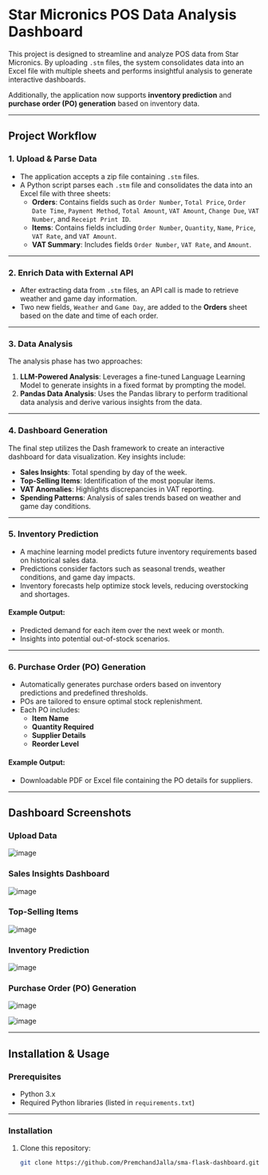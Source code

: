 # Star Micronics POS Data Analysis Dashboard

This project is designed to streamline and analyze POS data from Star Micronics. By uploading `.stm` files, the system consolidates data into an Excel file with multiple sheets and performs insightful analysis to generate interactive dashboards. 

Additionally, the application now supports **inventory prediction** and **purchase order (PO) generation** based on inventory data.

---

## Project Workflow

### 1. **Upload & Parse Data**
- The application accepts a zip file containing `.stm` files.
- A Python script parses each `.stm` file and consolidates the data into an Excel file with three sheets:
  - **Orders**: Contains fields such as `Order Number`, `Total Price`, `Order Date Time`, `Payment Method`, `Total Amount`, `VAT Amount`, `Change Due`, `VAT Number`, and `Receipt Print ID`.
  - **Items**: Contains fields including `Order Number`, `Quantity`, `Name`, `Price`, `VAT Rate`, and `VAT Amount`.
  - **VAT Summary**: Includes fields `Order Number`, `VAT Rate`, and `Amount`.

---

### 2. **Enrich Data with External API**
- After extracting data from `.stm` files, an API call is made to retrieve weather and game day information.
- Two new fields, `Weather` and `Game Day`, are added to the **Orders** sheet based on the date and time of each order.

---

### 3. **Data Analysis**
The analysis phase has two approaches:
1. **LLM-Powered Analysis**: Leverages a fine-tuned Language Learning Model to generate insights in a fixed format by prompting the model.
2. **Pandas Data Analysis**: Uses the Pandas library to perform traditional data analysis and derive various insights from the data.

---

### 4. **Dashboard Generation**
The final step utilizes the Dash framework to create an interactive dashboard for data visualization. Key insights include:
- **Sales Insights**: Total spending by day of the week.
- **Top-Selling Items**: Identification of the most popular items.
- **VAT Anomalies**: Highlights discrepancies in VAT reporting.
- **Spending Patterns**: Analysis of sales trends based on weather and game day conditions.

---

### 5. **Inventory Prediction**
- A machine learning model predicts future inventory requirements based on historical sales data.
- Predictions consider factors such as seasonal trends, weather conditions, and game day impacts.
- Inventory forecasts help optimize stock levels, reducing overstocking and shortages.

#### Example Output:
- Predicted demand for each item over the next week or month.
- Insights into potential out-of-stock scenarios.

---

### 6. **Purchase Order (PO) Generation**
- Automatically generates purchase orders based on inventory predictions and predefined thresholds.
- POs are tailored to ensure optimal stock replenishment.
- Each PO includes:
  - **Item Name**
  - **Quantity Required**
  - **Supplier Details**
  - **Reorder Level**

#### Example Output:
- Downloadable PDF or Excel file containing the PO details for suppliers.

---

## Dashboard Screenshots

### Upload Data
![image](https://github.com/user-attachments/assets/00b62277-119c-450d-84dd-3e006948c2c4)

### Sales Insights Dashboard
![image](https://github.com/user-attachments/assets/1749ff5c-79ac-4b64-a3c6-d473c71f519b)

### Top-Selling Items
![image](https://github.com/user-attachments/assets/406976a5-4c4f-4b46-ba45-431c11c43214)

### Inventory Prediction
![image](https://github.com/user-attachments/assets/7d26855e-5e4b-452d-b566-1846e4180d5f)


### Purchase Order (PO) Generation
![image](https://github.com/user-attachments/assets/b01cf5eb-c62c-4ff5-9549-86f9df98fcc0)

![image](https://github.com/user-attachments/assets/de77a651-9718-40db-9c63-30108db385d2)

---

## Installation & Usage

### Prerequisites
- Python 3.x
- Required Python libraries (listed in `requirements.txt`)

---

### Installation

1. Clone this repository:
   ```bash
   git clone https://github.com/PremchandJalla/sma-flask-dashboard.git
